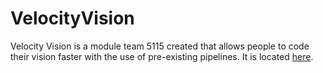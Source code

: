 # VelocityVision

Velocity Vision is a module team 5115 created that allows people to code their vision faster with the use of pre-existing pipelines. It is located [here](https://gramgra07.github.io/VelocityVision/summary.html).

